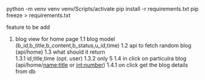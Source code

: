 python -m venv venv
venv/Scripts/activate
pip install -r requirements.txt
pip freeze > requirements.txt

feature to be add

1.  blog  view for home page
   1.1 blog model (b_id,b_title,b_content,b_status,u_id,time)
   1.2  api to fetch random blog (api/home)
   1.3  what should it return  
        1.3.1  id,title,time (opt. user)
        1.3.2 only 5
   1.4 in click on particulra blog (api/home/<name:title> or <int:number>)
        1.4.1 on click get the blog details from db 
